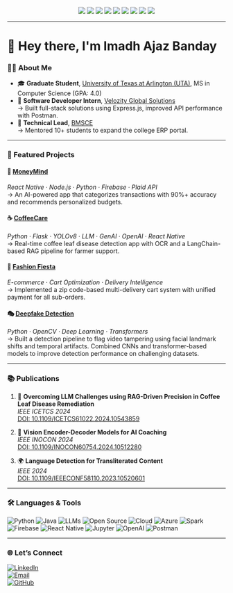 <p align="center">
  <img src="https://img.shields.io/badge/Python-3776AB?style=for-the-badge&logo=python&logoColor=white"/>
  <img src="https://img.shields.io/badge/Java-007396?style=for-the-badge&logo=openjdk&logoColor=white"/>
  <img src="https://img.shields.io/badge/LLMs-111827?style=for-the-badge&logo=openai&logoColor=white"/>
  <img src="https://img.shields.io/badge/Open%20Source-181717?style=for-the-badge&logo=github&logoColor=white"/>
  <img src="https://img.shields.io/badge/Cloud-4285F4?style=for-the-badge&logo=cloudflare&logoColor=white"/>
  <img src="https://img.shields.io/badge/Azure-0078D4?style=for-the-badge&logo=microsoftazure&logoColor=white"/>
  <img src="https://img.shields.io/badge/Spark-FF8C00?style=for-the-badge&logo=apachespark&logoColor=white"/>
  <img src="https://img.shields.io/badge/Git-F05032?style=for-the-badge&logo=git&logoColor=white"/>
  <img src="https://img.shields.io/badge/AWS-232F3E?style=for-the-badge&logo=amazonaws&logoColor=white"/>
</p>

---

# 👋 Hey there, I'm Imadh Ajaz Banday

### 🧑‍💻 About Me

- 🎓 **Graduate Student**, [University of Texas at Arlington (UTA)](https://www.uta.edu/), MS in Computer Science (GPA: 4.0)
- 💼 **Software Developer Intern**, [Velozity Global Solutions](https://www.velozityglobal.com/)  
  → Built full-stack solutions using Express.js, improved API performance with Postman.
- 🔧 **Technical Lead**, [<CodeIO/> BMSCE](https://www.bmsce.ac.in/)  
  → Mentored 10+ students to expand the college ERP portal.

---

### 🚀 Featured Projects

#### 💸 [MoneyMind](https://github.com/SOM3-1/MoneyMind)  
*React Native · Node.js · Python · Firebase · Plaid API*  
→ An AI-powered app that categorizes transactions with 90%+ accuracy and recommends personalized budgets.

#### ☕ [CoffeeCare](https://github.com/imadhajaz/Coffee-Care)  
*Python · Flask · YOLOv8 · LLM · GenAI · OpenAI · React Native*  
→ Real-time coffee leaf disease detection app with OCR and a LangChain-based RAG pipeline for farmer support.

#### 🛒 [Fashion Fiesta](https://github.com/imadhajaz/Fashion-Fiesta)  
*E-commerce · Cart Optimization · Delivery Intelligence*  
→ Implemented a zip code-based multi-delivery cart system with unified payment for all sub-orders.

#### 🎭 [Deepfake Detection](https://github.com/imadhajaz/DeepFake-Detection)  
*Python · OpenCV · Deep Learning · Transformers*  
→ Built a detection pipeline to flag video tampering using facial landmark shifts and temporal artifacts. Combined CNNs and transformer-based models to improve detection performance on challenging datasets.

---

### 📚 Publications

1. 📄 **Overcoming LLM Challenges using RAG-Driven Precision in Coffee Leaf Disease Remediation**  
   *IEEE ICETCS 2024*  
   [DOI: 10.1109/ICETCS61022.2024.10543859](https://ieeexplore.ieee.org/document/10543859)

2. 🧠 **Vision Encoder-Decoder Models for AI Coaching**  
   *IEEE INOCON 2024*  
   [DOI: 10.1109/INOCON60754.2024.10512280](https://ieeexplore.ieee.org/document/10512280)

3. 🌍 **Language Detection for Transliterated Content**  
   *IEEE 2024*  
   [DOI: 10.1109/IEEECONF58110.2023.10520601](https://ieeexplore.ieee.org/document/10520601)

---

### 🛠️ Languages & Tools

![Python](https://img.shields.io/badge/-Python-05122A?style=flat&logo=python)
![Java](https://img.shields.io/badge/-Java-05122A?style=flat&logo=openjdk)
![LLMs](https://img.shields.io/badge/-LLMs-05122A?style=flat&logo=openai)
![Open Source](https://img.shields.io/badge/-Open%20Source-05122A?style=flat&logo=github)
![Cloud](https://img.shields.io/badge/-Cloud-05122A?style=flat&logo=cloudflare)
![Azure](https://img.shields.io/badge/-Azure-05122A?style=flat&logo=microsoftazure)
![Spark](https://img.shields.io/badge/-Spark-05122A?style=flat&logo=apachespark)
![Firebase](https://img.shields.io/badge/-Firebase-05122A?style=flat&logo=firebase)
![React Native](https://img.shields.io/badge/-React%20Native-05122A?style=flat&logo=react)
![Jupyter](https://img.shields.io/badge/-Jupyter-05122A?style=flat&logo=jupyter)
![OpenAI](https://img.shields.io/badge/-OpenAI-05122A?style=flat&logo=openai)
![Postman](https://img.shields.io/badge/-Postman-05122A?style=flat&logo=postman)

---

### 🌐 Let’s Connect

[![LinkedIn](https://img.shields.io/badge/-LinkedIn-0077B5?style=flat-square&logo=linkedin&logoColor=white)](https://www.linkedin.com/in/imadhajaz)  
[![Email](https://img.shields.io/badge/-Email-D14836?style=flat-square&logo=gmail&logoColor=white)](mailto:ixb8309@mavs.uta.edu)  
[![GitHub](https://img.shields.io/badge/-GitHub-181717?style=flat-square&logo=github&logoColor=white)](https://github.com/imadhajaz)
